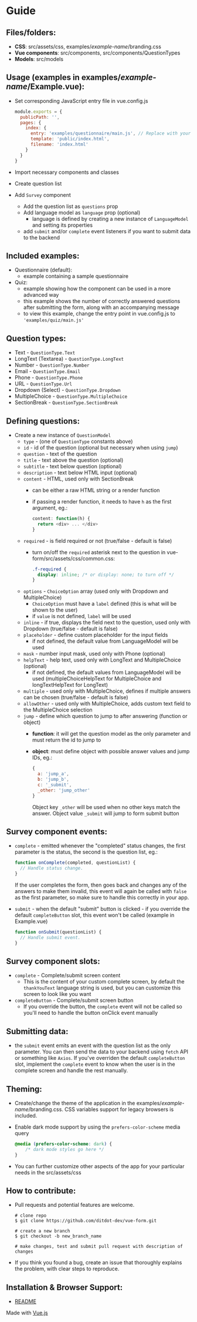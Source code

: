 # Guide

## Files/folders:

* **CSS**: src/assets/css, examples/*example-name*/branding.css
* **Vue components**: src/components, src/components/QuestionTypes
* **Models**: src/models

## Usage (examples in examples/*example-name*/Example.vue):

* Set corresponding JavaScript entry file in vue.config.js    

  ```js
  module.exports = {
    publicPath: '',
    pages: {
      index: {
        entry: 'examples/questionnaire/main.js', // Replace with your .js entry file path
        template: 'public/index.html',
        filename: 'index.html'
      }
    }
  }
  ```
* Import necessary components and classes
* Create question list
* Add `Survey` component
  * Add the question list as `questions` prop
  * Add language model as `language` prop (optional)
    * language is defined by creating a new instance of `LanguageModel` and setting its properties
  * add `submit` and/or `complete` event listeners if you want to submit data to the backend

## Included examples:

* Questionnaire (default):
  * example containing a sample questionnaire
* Quiz:
  * example showing how the component can be used in a more advanced way
  * this example shows the number of correctly answered questions after submitting the form, along with an accompanying message
  * to view this example, change the entry point in vue.config.js to `'examples/quiz/main.js'`

## Question types:

* Text - `QuestionType.Text`
* LongText (Textarea) - `QuestionType.LongText`
* Number - `QuestionType.Number`
* Email - `QuestionType.Email`
* Phone - `QuestionType.Phone`
* URL - `QuestionType.Url`
* Dropdown (Select) - `QuestionType.Dropdown`
* MultipleChoice - `QuestionType.MultipleChoice`
* SectionBreak - `QuestionType.SectionBreak`

## Defining questions:

* Create a new instance of `QuestionModel`
  * `type` - (one of `QuestionType` constants above)
  * `id` - id of the question (optional but necessary when using `jump`)
  * `question` - text of the question
  * `title` - text above the question (optional)
  * `subtitle` - text below question (optional)
  * `description` - text below HTML input (optional)
  * `content` - HTML, used only with SectionBreak
    * can be either a raw HTML string or a render function
    * if passing a render function, it needs to have `h` as the first argument, eg.:    

      ```js
      content: function(h) {
        return <div> ... </div>
      }
      ```
  * `required` - is field required or not (true/false - default is false)
    * turn on/off the `required` asterisk next to the question in vue-form/src/assets/css/common.css:    

      ```css
      .f-required {
        display: inline; /* or display: none; to turn off */
      }     
      ```    
  * `options` - `ChoiceOption` array (used only with Dropdown and MultipleChoice)
    * `ChoiceOption` must have a `label` defined (this is what will be shown to the user)
    * if `value` is not defined, `label` will be used
  * `inline` - if true, displays the field next to the question, used only with Dropdown (true/false - default is false)
  * `placeholder` - define custom placeholder for the input fields
    * if not defined, the default value from LanguageModel will be used 
  * `mask` - number input mask, used only with Phone (optional)
  * `helpText` - help text, used only with LongText and MultipleChoice (optional)
    * if not defined, the default values from LanguageModel will be used (multipleChoiceHelpText for MultipleChoice and longTextHelpText for LongText)
  * `multiple` - used only with MultipleChoice, defines if multiple answers can be chosen (true/false - default is false)
  * `allowOther` - used only with MultipleChoice, adds custom text field to the MultipleChoice selection
  * `jump` - define which question to jump to after answering (function or object)
    * **function**: it will get the question model as the only parameter and must return the id to jump to
    * **object**: must define object with possible answer values and jump IDs, eg.:    
    
      ```js
      {
        a: 'jump_a',
        b: 'jump_b',
        c: '_submit',
        _other: 'jump_other'
      }
      ```
      Object key `_other` will be used when no other keys match the answer. Object value `_submit` will jump to form submit button

## Survey component events:

* `complete` - emitted whenever the "completed" status changes, the first parameter is the status, the second is the question list, eg.:    

  ```js
  function onComplete(completed, questionList) {
    // Handle status change.
  }
  ```
  If the user completes the form, then goes back and changes any of the answers to make them invalid, this event will again be called
  with `false` as the first parameter, so make sure to handle this correctly in your app.
* `submit` - when the default "submit" button is clicked - if you override the default `completeButton` slot, this event won't be called
(example in Example.vue)    

  ```js
  function onSubmit(questionList) {
    // Handle submit event. 
  }
  ```

## Survey component slots:

* `complete` - Complete/submit screen content 
  * This is the content of your custom complete screen, by default the `thankYouText` language string is used,
  but you can customize this screen to look like you want
* `completeButton` - Complete/submit screen button
  * If you override the button, the `complete` event will not be called
  so you'll need to handle the button onClick event manually

## Submitting data:

* the `submit` event emits an event with the question list as the only parameter.
You can then send the data to your backend using `fetch` API or something like `Axios`.
If you've overriden the default `completeButton` slot, implement the `complete`
event to know when the user is in the complete screen and handle the rest manually.

##  Theming: 

* Create/change the theme of the application in the examples/*example-name*/branding.css. CSS variables support for legacy browsers is included.
* Enable dark mode support by using the `prefers-color-scheme` media query    

  ```css
  @media (prefers-color-scheme: dark) {
      /* dark mode styles go here */
  }
  ```
* You can further customize other aspects of the app for your particular needs in the src/assets/css

## How to contribute:

* Pull requests and potential features are welcome.    

  ```shell
  # clone repo
  $ git clone https://github.com/ditdot-dev/vue-form.git 
  
  # create a new branch
  $ git checkout -b new_branch_name
  
  # make changes, test and submit pull request with description of changes
  ```
* If you think you found a bug, create an issue that thoroughly explains the problem, with clear steps to reproduce.

## Installation & Browser Support:

* [README](https://github.com/ditdot-dev/vue-form/blob/master/README.md)

Made with [Vue.js](https://vuejs.org/)
